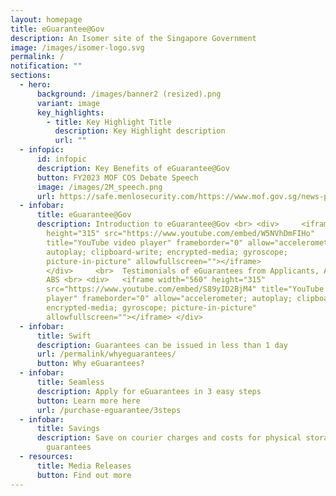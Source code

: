 ```yaml
---
layout: homepage
title: eGuarantee@Gov
description: An Isomer site of the Singapore Government
image: /images/isomer-logo.svg
permalink: /
notification: ""
sections:
  - hero:
      background: /images/banner2 (resized).png
      variant: image
      key_highlights:
        - title: Key Highlight Title
          description: Key Highlight description
          url: ""
  - infopic:
      id: infopic
      description: Key Benefits of eGuarantee@Gov
      button: FY2023 MOF COS Debate Speech
      image: /images/2M_speech.png
      url: https://safe.menlosecurity.com/https://www.mof.gov.sg/news-publications/speeches/fy2023-mof-committee-of-supply-debate-speech-by-senior-minister-of-state-mr-chee-hong-tat
  - infobar:
      title: eGuarantee@Gov
      description: Introduction to eGuarantee@Gov <br> <div>     <iframe width="560"
        height="315" src="https://www.youtube.com/embed/W5NVhDmFIHo"
        title="YouTube video player" frameborder="0" allow="accelerometer;
        autoplay; clipboard-write; encrypted-media; gyroscope;
        picture-in-picture" allowfullscreen=""></iframe>
        </div>     <br>  Testimonials of eGuarantees from Applicants, Agency and
        ABS <br> <div>   <iframe width="560" height="315"
        src="https://www.youtube.com/embed/S89yID2BjM4" title="YouTube video
        player" frameborder="0" allow="accelerometer; autoplay; clipboard-write;
        encrypted-media; gyroscope; picture-in-picture"
        allowfullscreen=""></iframe> </div>
  - infobar:
      title: Swift
      description: Guarantees can be issued in less than 1 day
      url: /permalink/whyeguarantees/
      button: Why eGuarantees?
  - infobar:
      title: Seamless
      description: Apply for eGuarantees in 3 easy steps
      button: Learn more here
      url: /purchase-eguarantee/3steps
  - infobar:
      title: Savings
      description: Save on courier charges and costs for physical storage of paper
        guarantees
  - resources:
      title: Media Releases
      button: Find out more
---
```

